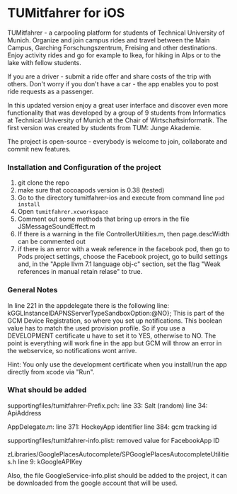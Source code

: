 TUMitfahrer for iOS
===============

TUMitfahrer - a carpooling platform for students of Technical University of Munich. Organize and join campus rides and travel between the Main Campus, Garching Forschungszentrum, Freising and other destinations. Enjoy activity rides and go for example to Ikea, for hiking in Alps or to the lake with fellow students. 

If you are a driver - submit a ride offer and share costs of the trip with others. Don't worry if you don't have a car - the app enables you to post ride requests as a passenger. 

In this updated version enjoy a great user interface and discover even more functionality that was developed by a group of 9 students from Informatics at Technical University of Munich at the Chair of Wirtschaftsinformatik. The first version was created by students from TUM: Junge Akademie.

The project is open-source - everybody is welcome to join, collaborate and commit new features.

### Installation and Configuration of the project

1. git clone the repo
2. make sure that cocoapods version is 0.38 (tested)
3. Go to the directory tumitfahrer-ios and execute from command line `pod install`
4. Open `tumitfahrer.xcworkspace`
5. Comment out some methods that bring up errors in the file JSMessageSoundEffect.m
6. If there is a warning in the file ControllerUtilities.m, then page.descWidth can be commented out
7. if there is an error with a weak reference in the facebook pod, then go to Pods project settings, choose the Facebook project, go to build settings and, in the "Apple llvm 7.1 language obj-c" section, set the flag "Weak references in manual retain relase" to true.

### General Notes

In line 221 in the appdelegate there is the following line: kGGLInstanceIDAPNSServerTypeSandboxOption:@NO};
This is part of the GCM Device Registration, so where you set up notifications. This boolean value has to match the used provision profile. So if you use a DEVELOPMENT certificate u have to set it to YES, otherwise to NO. The point is everything will work fine in the app but GCM will throw an error in the webservice, so notifications wont arrive. 

Hint: You only use the development certificate when you install/run the app directly from xcode via "Run".

### What should be added

supportingfiles/tumitfahrer-Prefix.pch:
line 33: Salt (random)
line 34: ApiAddress

AppDelegate.m:
line 371: HockeyApp identifier
line 384: gcm tracking id

supportingfiles/tumitfahrer-info.plist:
removed value for FacebookApp ID

zLibraries/GooglePlacesAutocomplete/SPGooglePlacesAutocompleteUtilities.h
line 9: kGoogleAPIKey

Also, the file GoogleService-info.plist should be added to the project, it can be downloaded from the google account that will be used. 
